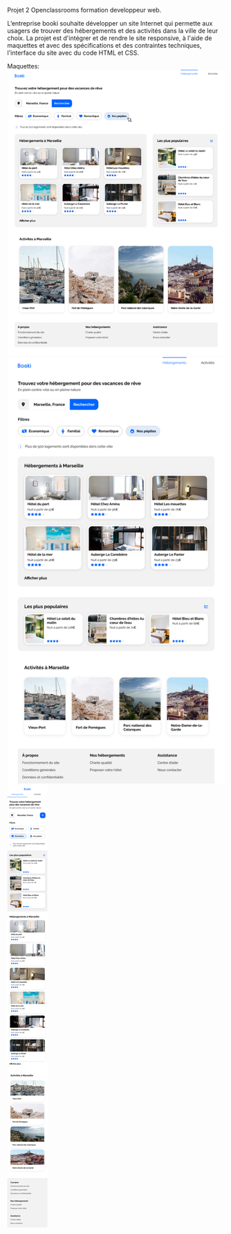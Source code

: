Projet 2 Openclassrooms formation developpeur web.

L’entreprise booki souhaite développer un site Internet qui permette aux usagers de trouver des hébergements et des activités dans la ville de leur choix.
La projet est d'intégrer et de rendre le site responsive, à l'aide de maquettes et avec des spécifications et des contraintes techniques, l'interface du site avec du code HTML et CSS.

Maquettes:
![Maquette desktop](images/maquettes/Desktop.png "Maquette desktop")
![Maquette tablette](images/maquettes/Tablette.png "Maquette tablette")
![Maquette mobile](images/maquettes/Mobile.png "Maquette mobile")

